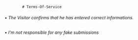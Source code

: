 ```
        # Terms-Of-Service
```

 ###### • The Visitor confirms that he has entered correct informations. ######


 ###### • I'm not responsible for any fake submissions ######

